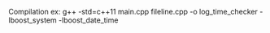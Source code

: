 Compilation ex: g++ -std=c++11 main.cpp fileline.cpp -o log_time_checker -lboost_system -lboost_date_time
